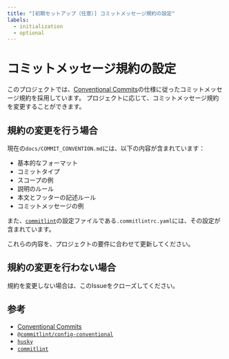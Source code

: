 ```yaml
---
title: "[初期セットアップ（任意）] コミットメッセージ規約の設定"
labels:
  - initialization
  - optional
---
```


# コミットメッセージ規約の設定

このプロジェクトでは、[Conventional Commits]の仕様に従ったコミットメッセージ規約を採用しています。
プロジェクトに応じて、コミットメッセージ規約を変更することができます。

## 規約の変更を行う場合

現在の`docs/COMMIT_CONVENTION.md`には、以下の内容が含まれています：

- 基本的なフォーマット
- コミットタイプ
- スコープの例
- 説明のルール
- 本文とフッターの記述ルール
- コミットメッセージの例

また、[`commitlint`]の設定ファイルである`.commitlintrc.yaml`には、その設定が含まれています。

これらの内容を、プロジェクトの要件に合わせて更新してください。

## 規約の変更を行わない場合

規約を変更しない場合は、このIssueをクローズしてください。

## 参考

- [Conventional Commits]
- [`@commitlint/config-conventional`]
- [`husky`]
- [`commitlint`]

<!-- Links -->

[Conventional Commits]: https://www.conventionalcommits.org/ja/v1.0.0/
[`@commitlint/config-conventional`]: https://github.com/conventional-changelog/commitlint/tree/master/%40commitlint/config-conventional
[`husky`]: https://typicode.github.io/husky/
[`commitlint`]: https://commitlint.js.org/

